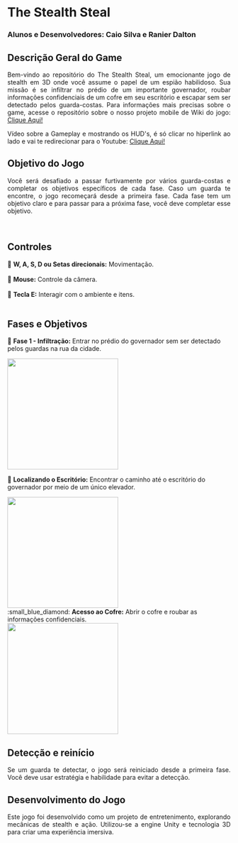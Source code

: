 # The Stealth Steal
### Alunos e Desenvolvedores: Caio Silva e Ranier Dalton 

## Descrição Geral do Game
<p align="justify"> 
	Bem-vindo ao repositório do The Stealth Steal, um emocionante jogo de stealth em 3D onde você assume o papel de um espião habilidoso. Sua missão é se infiltrar no prédio de um importante governador, roubar informações confidenciais de um cofre em seu escritório e escapar sem ser detectado pelos guarda-costas. Para informações mais precisas sobre o game, acesse o repositório sobre o nosso projeto mobile de Wiki do jogo: <a href="https://github.com/RanierDC/StealthStealMobile">Clique Aqui!</a>
</p>
<p align="justify"> 
	Vídeo sobre a Gameplay e mostrando os HUD's, é só clicar no hiperlink ao lado e vai te redirecionar para o Youtube: <a href="https://youtu.be/6X3APEHs4Bk">Clique Aqui!</a>
</p>

## Objetivo do Jogo
<p align="justify"> 
	Você será desafiado a passar furtivamente por vários guarda-costas e completar os objetivos específicos de cada fase. Caso um guarda te encontre, o jogo recomeçará desde a primeira fase. Cada fase tem um objetivo claro e para passar para a próxima fase, você deve completar esse objetivo.
</p>
<br>

## Controles
:small_blue_diamond: <b>W, A, S, D ou Setas direcionais:</b>  Movimentação.
<br>
<br>
:small_blue_diamond: <b>Mouse:</b> Controle da câmera.
<br>
<br>
:small_blue_diamond: <b>Tecla E:</b> Interagir com o ambiente e itens.
<br>
<br>

## Fases e Objetivos
:small_blue_diamond: <b>Fase 1 - Infiltração:</b> Entrar no prédio do governador sem ser detectado pelos guardas na rua da cidade.
<br>

<img height="250px" src="https://github.com/RanierDC/The-Stealth-Steal/assets/90422755/8f62a20a-c890-4b7f-9224-4d3ec2089c13"/>

<br>

:small_blue_diamond: <b>Localizando o Escritório:</b> Encontrar o caminho até o escritório do governador por meio de um único elevador.
<br>

<img height="250px" src="https://github.com/RanierDC/The-Stealth-Steal/assets/90422755/07aa8ced-3c5d-4139-bb88-759a1f148b6c"/>

<br>
:small_blue_diamond: <b>Acesso ao Cofre:</b>  Abrir o cofre e roubar as informações confidenciais.
<br>

<img height="250px" src="https://github.com/RanierDC/The-Stealth-Steal/assets/90422755/bce1f972-2b1f-4e3f-b600-645485ac9d4e"/>

<br>

## Detecção e reinício
<p align="justify"> 
	Se um guarda te detectar, o jogo será reiniciado desde a primeira fase. Você deve usar estratégia e habilidade para evitar a detecção.
</p>

## Desenvolvimento do Jogo
<p align="justify"> 
	Este jogo foi desenvolvido como um projeto de entretenimento, explorando mecânicas de stealth e ação. Utilizou-se a engine Unity e tecnologia 3D para criar uma experiência imersiva.
</p>


